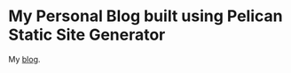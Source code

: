 My Personal Blog built using Pelican Static Site Generator
=========================================================

My [blog](http://liyosi.com/).
